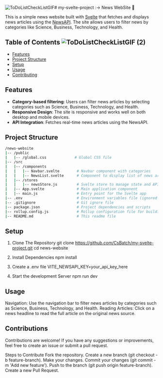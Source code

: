 ![ToDoListCheckListGIF](https://github.com/user-attachments/assets/e3f4a956-11ff-4815-a900-cc2caaeca7dc)# my-svelte-project :-> News WebSite 📰

This is a simple news website built with [Svelte](https://svelte.dev/) that fetches and displays news articles using the [NewsAPI](https://newsapi.org/). The site allows users to filter news by categories like Science, Business, Technology, and Health.

## Table of Contents ![ToDoListCheckListGIF (2)](https://github.com/user-attachments/assets/3830857e-4158-410c-aaf7-97dc72b2af3d) 

- [Features](#features)
- [Project Structure](#project-structure)
- [Setup](#setup)
- [Usage](#usage)
- [Contributing](#contributing)

## Features
- **Category-based filtering**: Users can filter news articles by selecting categories such as Science, Business, Technology, and Health.
- **Responsive Design**: The site is responsive and works well on both desktop and mobile devices.
- **API Integration**: Fetches real-time news articles using the NewsAPI.

## Project Structure

```bash
/news-website
|-- /public
|   |-- /global.css             # Global CSS file
|-- /src
|   |-- /components
|   |   |-- Navbar.svelte        # Navbar component with categories
|   |   |-- NewsList.svelte      # Component to display list of news articles
|   |-- /stores
|   |   |-- newsStore.js         # Svelte store to manage state and API calls
|   |-- App.svelte               # Main application component
|   |-- main.js                  # Entry point for the Svelte app
|-- .env                         # Environment variables file (ignored by Git)
|-- .gitignore                   # Git ignore file
|-- package.json                 # Project dependencies and scripts
|-- rollup.config.js             # Rollup configuration file for building the project
|-- README.md                    # This readme file
```

## Setup
1. Clone The Repository
   git clone https://github.com/CsBatch/my-svelte-project.git
   cd news-website

3. Install Dependencies
   npm install

4. Create a .env file
   VITE_NEWSAPI_KEY=your_api_key_here

5. Start the development Server
   npm run dev


## Usage
Navigation: Use the navigation bar to filter news articles by categories such as Science, Business, Technology, and Health.
Reading Articles: Click on a news headline to read the full article on the original news source.

## Contributions
Contributions are welcome! If you have any suggestions or improvements, feel free to create an issue or submit a pull request.

Steps to Contribute
Fork the repository.
Create a new branch (git checkout -b feature-branch).
Make your changes.
Commit your changes (git commit -m 'Add new feature').
Push to the branch (git push origin feature-branch).
Create a new Pull Request.
